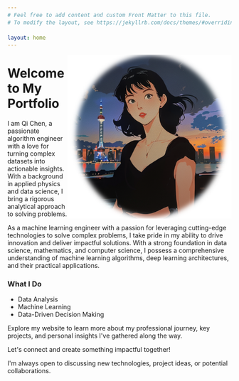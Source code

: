 ```yaml
---
# Feel free to add content and custom Front Matter to this file.
# To modify the layout, see https://jekyllrb.com/docs/themes/#overriding-theme-defaults

layout: home
---
```


<!-- ![Qi Chen](assets/img/IMG_2789.PNG) -->
<img style="float:right" src="/assets/img/IMG_2801.PNG" width="369"/>

# Welcome to My Portfolio
I am Qi Chen, a passionate algorithm engineer with a love for turning complex datasets into actionable insights. With a background in applied physics and data science, I bring a rigorous analytical approach to solving problems.

As a machine learning engineer with a passion for leveraging cutting-edge technologies to solve complex problems, I take pride in my ability to drive innovation and deliver impactful solutions. With a strong foundation in data science, mathematics, and computer science, I possess a comprehensive understanding of machine learning algorithms, deep learning architectures, and their practical applications.

### What I Do
- Data Analysis
- Machine Learning
- Data-Driven Decision Making


Explore my website to learn more about my professional journey, key projects, and personal insights I've gathered along the way. 


Let's connect and create something impactful together!

I'm always open to discussing new technologies, project ideas, or potential collaborations. 
 
